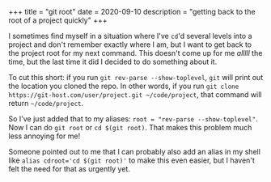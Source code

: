 +++
title = "git root"
date = 2020-09-10
description = "getting back to the root of a project quickly"
+++

I sometimes find myself in a situation where I've `cd`'d several levels into a project and don't remember exactly where I am, but I want to get back to the project root for my next command.
This doesn't come up for me _alllll_ the time, but the last time it did I decided to do something about it.

<!-- more -->

To cut this short: if you run `git rev-parse --show-toplevel`, `git` will print out the location you cloned the repo.
In other words, if you run `git clone https://git-host.com/user/project.git ~/code/project`, that command will return `~/code/project`.

So I've just added that to my aliases: `root = "rev-parse --show-toplevel"`.
Now I can do `git root` or `cd $(git root)`.
That makes this problem much less annoying for me!

Someone pointed out to me that I can probably also add an alias in my shell like `alias cdroot='cd $(git root)'` to make this even easier, but I haven't felt the need for that as urgently yet.
